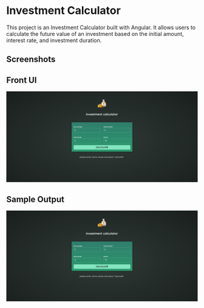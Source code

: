 # Investment Calculator

This project is an Investment Calculator built with Angular. It allows users to calculate the future value of an investment based on the initial amount, interest rate, and investment duration.


## Screenshots
## Front UI
<img src="assets/invesment-calculator-front.png"/>

## Sample Output 
<img src="assets/invesment-calculator-result.png">






